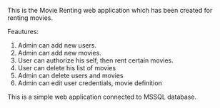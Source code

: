 This is the Movie Renting web application which has been created for renting movies.

Feautures:
1. Admin can add new users.
2. Admin can add new movies.
3. User can authorize his self, then rent certain movies. 
4. User can delete his list of movies
5. Admin can delete users and movies
6. Admin can edit user credentials, movie definition

This is a simple web application connected to MSSQL database.

